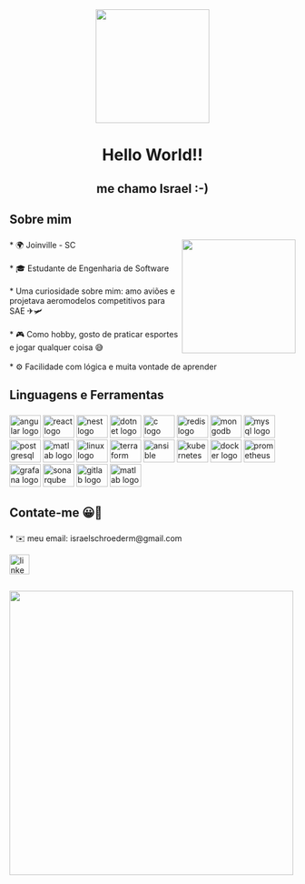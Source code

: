 <div align="center">
  <img height="200" src="https://images-wixmp-ed30a86b8c4ca887773594c2.wixmp.com/f/4579ee4a-1fea-4e31-bfb0-b98a73dd982c/de2sszx-50b19d7b-19fd-42f5-8c03-dcea26d0ef0f.gif?token=eyJ0eXAiOiJKV1QiLCJhbGciOiJIUzI1NiJ9.eyJzdWIiOiJ1cm46YXBwOjdlMGQxODg5ODIyNjQzNzNhNWYwZDQxNWVhMGQyNmUwIiwiaXNzIjoidXJuOmFwcDo3ZTBkMTg4OTgyMjY0MzczYTVmMGQ0MTVlYTBkMjZlMCIsIm9iaiI6W1t7InBhdGgiOiJcL2ZcLzQ1NzllZTRhLTFmZWEtNGUzMS1iZmIwLWI5OGE3M2RkOTgyY1wvZGUyc3N6eC01MGIxOWQ3Yi0xOWZkLTQyZjUtOGMwMy1kY2VhMjZkMGVmMGYuZ2lmIn1dXSwiYXVkIjpbInVybjpzZXJ2aWNlOmZpbGUuZG93bmxvYWQiXX0.pGWNIn-072dXsj3rP5vGpWsuyXuDhqkc793yA4mvWhk"  />
</div>

###
<h1 align="center">Hello World!!</h1>
<h2 align="center">me chamo Israel :-)</h2>

###
<h2 align="left">Sobre mim</h2>

###

<img align="right" height="200" src="https://media3.giphy.com/media/zOvBKUUEERdNm/giphy.gif?cid=ecf05e47htxxo29360v5iow91pvq0n5g4cvic8y7vmq2di41&rid=giphy.gif&ct=g"  />

###

<p align="left">* 🌍  Joinville - SC<br><br>* 🎓 Estudante de Engenharia de Software<br><br>* Uma curiosidade sobre mim: amo aviões e projetava aeromodelos competitivos para SAE ✈🛩<br><br>* 🎮 Como hobby, gosto de praticar esportes e jogar qualquer coisa 😅<br><br>* ⚙ Facilidade com lógica e muita vontade de aprender</p>

###

<h2 align="left">Linguagens e Ferramentas</h2>

###

<div align="left">
  <img src="https://cdn.jsdelivr.net/gh/devicons/devicon@latest/icons/angular/angular-original.svg" height="40" width="55" alt="angular logo"  />
  <img src="https://cdn.jsdelivr.net/gh/devicons/devicon@latest/icons/react/react-original.svg" height="40" width="55" alt="react logo"  />
  <img src="https://cdn.jsdelivr.net/gh/devicons/devicon@latest/icons/nestjs/nestjs-original.svg" height="40" width="55" alt="nest logo"  />
  <img src="https://cdn.jsdelivr.net/gh/devicons/devicon@latest/icons/dotnetcore/dotnetcore-original.svg" height="40" width="55" alt="dotnet logo"  />
  <img src="https://cdn.jsdelivr.net/gh/devicons/devicon/icons/c/c-original.svg" height="40" width="55" alt="c logo"  />
  <img src="https://cdn.jsdelivr.net/gh/devicons/devicon@latest/icons/redis/redis-original.svg" height="40" width="55" alt="redis logo"  />
  <img src="https://cdn.jsdelivr.net/gh/devicons/devicon@latest/icons/mongodb/mongodb-original.svg" height="40" width="55" alt="mongodb logo"  />
  <img src="https://cdn.jsdelivr.net/gh/devicons/devicon/icons/mysql/mysql-original.svg" height="40" width="55" alt="mysql logo"  />
  <img src="https://cdn.jsdelivr.net/gh/devicons/devicon@latest/icons/postgresql/postgresql-original.svg" height="40" width="55" alt="postgresql logo"  />
  <img src="https://cdn.jsdelivr.net/gh/devicons/devicon/icons/matlab/matlab-original.svg" height="40" width="55" alt="matlab logo"  />
  <img src="https://cdn.jsdelivr.net/gh/devicons/devicon/icons/linux/linux-original.svg" height="40" width="55" alt="linux logo"  />
  <img src="https://cdn.jsdelivr.net/gh/devicons/devicon@latest/icons/terraform/terraform-original.svg" height="40" width="55" alt="terraform logo"  />
  <img src="https://cdn.jsdelivr.net/gh/devicons/devicon@latest/icons/ansible/ansible-original.svg" height="40" width="55" alt="ansible logo"  />
  <img src="https://cdn.jsdelivr.net/gh/devicons/devicon@latest/icons/kubernetes/kubernetes-original.svg" height="40" width="55" alt="kubernetes logo"  />
  <img src="https://cdn.jsdelivr.net/gh/devicons/devicon@latest/icons/docker/docker-original.svg" height="40" width="55" alt="docker logo"  />
  <img src="https://cdn.jsdelivr.net/gh/devicons/devicon@latest/icons/prometheus/prometheus-original.svg" height="40" width="55" alt="prometheus logo"  />
  <img src="https://cdn.jsdelivr.net/gh/devicons/devicon@latest/icons/grafana/grafana-original.svg" height="40" width="55" alt="grafana logo"  />
  <img src="https://cdn.jsdelivr.net/gh/devicons/devicon@latest/icons/sonarqube/sonarqube-original-wordmark.svg" height="40" width="55" alt="sonarqube logo"  />
  <img src="https://cdn.jsdelivr.net/gh/devicons/devicon@latest/icons/gitlab/gitlab-original.svg" height="40" width="55" alt="gitlab logo"  />
  <img src="https://cdn.jsdelivr.net/gh/devicons/devicon@latest/icons/matlab/matlab-original.svg" height="40" width="55" alt="matlab logo"  />
</div>

###

<h2 align="left">Contate-me 😀📲</h2>

###

<p align="left">* ✉️ meu email: israelschroederm@gmail.com<br></p>

<div align="left">
  <a href="https://www.linkedin.com/in/israel-schroeder/" target="_blank">
    <img src="https://img.shields.io/static/v1?message=LinkedIn&logo=linkedin&label=&color=0077B5&logoColor=white&labelColor=&style=for-the-badge" height="35" alt="linkedin logo"  />
  </a>
</div>

##

  <a href="https://github.com/anuraghazra/github-readme-stats">
  <img align="center" width=500px src="https://github-readme-stats.vercel.app/api/top-langs/?username=icl00ud&hide=html&layout=compact"></img>
  </a>

